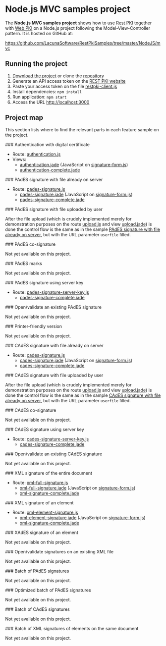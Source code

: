 ﻿# Node.js MVC samples project

The **Node.js MVC samples project** shows how to use [Rest PKI](../index.md) together with [Web PKI](../../web-pki/index.md)
on a Node.js project following the Model-View-Controller pattern. It is hosted on GitHub at:

https://github.com/LacunaSoftware/RestPkiSamples/tree/master/NodeJS/mvc

## Running the project

1. [Download the project](https://github.com/LacunaSoftware/RestPkiSamples/archive/master.zip) or clone the [repository](https://github.com/LacunaSoftware/RestPkiSamples.git)
1. Generate an API access token on the [REST PKI website](https://pki.rest/)
1. Paste your access token on the file [restpki-client.js](https://github.com/LacunaSoftware/RestPkiSamples/blob/master/NodeJS/mvc/restpki-client.js)
1. Install dependencies: `npm install`
1. Run application: `npm start`
1. Access the URL [http://localhost:3000](http://localhost:3000)

## Project map

This section lists where to find the relevant parts in each feature sample on the project.

<a name="auth" />
### Authentication with digital certificate

* Route: [authentication.js](https://github.com/LacunaSoftware/RestPkiSamples/blob/master/NodeJS/mvc/routes/authentication.js)
* Views:
  * [authentication.jade](https://github.com/LacunaSoftware/RestPkiSamples/blob/master/NodeJS/mvc/views/authentication.jade)
    (JavaScript on [signature-form.js](https://github.com/LacunaSoftware/RestPkiSamples/blob/master/NodeJS/mvc/public/javascripts/signature-form.js))
  * [authentication-complete.jade](https://github.com/LacunaSoftware/RestPkiSamples/blob/master/NodeJS/mvc/views/authentication-complete.jade)

<a name="pades" />
### PAdES signature with file already on server

* Route: [pades-signature.js](https://github.com/LacunaSoftware/RestPkiSamples/blob/master/NodeJS/mvc/routes/pades-signature.js)
  * [pades-signature.jade](https://github.com/LacunaSoftware/RestPkiSamples/blob/master/NodeJS/mvc/views/pades-signature.jade)
    (JavaScript on [signature-form.js](https://github.com/LacunaSoftware/RestPkiSamples/blob/master/NodeJS/mvc/public/javascripts/signature-form.js))
  * [pades-signature-complete.jade](https://github.com/LacunaSoftware/RestPkiSamples/blob/master/NodeJS/mvc/views/pades-signature-complete.jade)

<a name="pades-upload" />
### PAdES signature with file uploaded by user

After the file upload (which is crudely implemented merely for demonstration purposes on the route
[upload.js](https://github.com/LacunaSoftware/RestPkiSamples/blob/master/NodeJS/mvc/routes/upload.js)
and view
[upload.jade](https://github.com/LacunaSoftware/RestPkiSamples/blob/master/NodeJS/mvc/views/upload.jade))
is done the control flow is the same as in the sample [PAdES signature with file already on server](#pades), but with the URL parameter `userfile` filled.

<a name="pades-cosign" />
### PAdES co-signature

Not yet available on this project.

<a name="pdf-marks" />
### PAdES marks

Not yet available on this project.

<a name="pades-server" />
### PAdES signature using server key

* Route: [pades-signature-server-key.js](https://github.com/LacunaSoftware/RestPkiSamples/blob/master/NodeJS/mvc/routes/pades-signature-server-key.js)
  * [pades-signature-complete.jade](https://github.com/LacunaSoftware/RestPkiSamples/blob/master/NodeJS/mvc/views/pades-signature-complete.jade)

<a name="open-pades" />
### Open/validate an existing PAdES signature

Not yet available on this project.

<a name="print" />
### Printer-friendly version

Not yet available on this project.

<a name="cades" />
### CAdES signature with file already on server

* Route: [cades-signature.js](https://github.com/LacunaSoftware/RestPkiSamples/blob/master/NodeJS/mvc/routes/cades-signature.js)
  * [cades-signature.jade](https://github.com/LacunaSoftware/RestPkiSamples/blob/master/NodeJS/mvc/views/cades-signature.jade)
    (JavaScript on [signature-form.js](https://github.com/LacunaSoftware/RestPkiSamples/blob/master/NodeJS/mvc/public/javascripts/signature-form.js))
  * [cades-signature-complete.jade](https://github.com/LacunaSoftware/RestPkiSamples/blob/master/NodeJS/mvc/views/cades-signature-complete.jade)

<a name="cades-upload" />
### CAdES signature with file uploaded by user

After the file upload (which is crudely implemented merely for demonstration purposes on the route
[upload.js](https://github.com/LacunaSoftware/RestPkiSamples/blob/master/NodeJS/mvc/routes/upload.js)
and view
[upload.jade](https://github.com/LacunaSoftware/RestPkiSamples/blob/master/NodeJS/mvc/views/upload.jade))
is done the control flow is the same as in the sample [CAdES signature with file already on server](#cades), but with the URL parameter `userfile` filled.

<a name="cades-cosign" />
### CAdES co-signature

Not yet available on this project.

<a name="cades-server" />
### CAdES signature using server key

* Route: [cades-signature-server-key.js](https://github.com/LacunaSoftware/RestPkiSamples/blob/master/NodeJS/mvc/routes/cades-signature-server-key.js)
  * [cades-signature-complete.jade](https://github.com/LacunaSoftware/RestPkiSamples/blob/master/NodeJS/mvc/views/cades-signature-complete.jade)

<a name="open-cades" />
### Open/validate an existing CAdES signature

Not yet available on this project.

<a name="xml-full" />
### XML signature of the entire document

* Route: [xml-full-signature.js](https://github.com/LacunaSoftware/RestPkiSamples/blob/master/NodeJS/mvc/routes/xml-full-signature.js)
  * [xml-full-signature.jade](https://github.com/LacunaSoftware/RestPkiSamples/blob/master/NodeJS/mvc/views/xml-full-signature.jade)
    (JavaScript on [signature-form.js](https://github.com/LacunaSoftware/RestPkiSamples/blob/master/NodeJS/mvc/public/javascripts/signature-form.js))
  * [xml-signature-complete.jade](https://github.com/LacunaSoftware/RestPkiSamples/blob/master/NodeJS/mvc/views/xml-signature-complete.jade)

<a name="xml-element" />
### XML signature of an element

* Route: [xml-element-signature.js](https://github.com/LacunaSoftware/RestPkiSamples/blob/master/NodeJS/mvc/routes/xml-element-signature.js)
  * [xml-element-signature.jade](https://github.com/LacunaSoftware/RestPkiSamples/blob/master/NodeJS/mvc/views/xml-element-signature.jade)
    (JavaScript on [signature-form.js](https://github.com/LacunaSoftware/RestPkiSamples/blob/master/NodeJS/mvc/public/javascripts/signature-form.js))
  * [xml-signature-complete.jade](https://github.com/LacunaSoftware/RestPkiSamples/blob/master/NodeJS/mvc/views/xml-signature-complete.jade)

<a name="xades-element" />
### XAdES signature of an element

Not yet available on this project.

<a name="open-xml" />
### Open/validate signatures on an existing XML file

Not yet available on this project.

<a name="batch" />
### Batch of PAdES signatures

Not yet available on this project.

<a name="batch-optimized" />
### Optimized batch of PAdES signatures

Not yet available on this project.

<a name="batch-cades" />
### Batch of CAdES signatures

Not yet available on this project.

<a name="batch-xml-element" />
### Batch of XML signatures of elements on the same document

Not yet available on this project.

